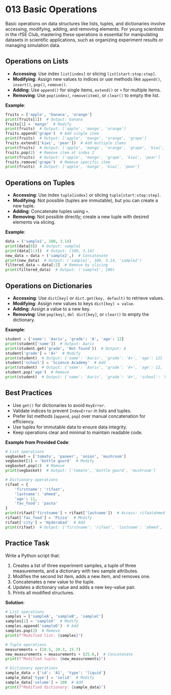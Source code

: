 # 013 Basic Operations

Basic operations on data structures like lists, tuples, and dictionaries involve accessing, modifying, adding, and removing elements. For young scientists in the rfSE Club, mastering these operations is essential for manipulating datasets in scientific applications, such as organizing experiment results or managing simulation data.

## Operations on Lists

- **Accessing**: Use index `list[index]` or slicing `list[start:stop:step]`.
- **Modifying**: Assign new values to indices or use methods like `append()`, `insert()`, `pop()`, `remove()`.
- **Adding**: Use `append()` for single items, `extend()` or `+` for multiple items.
- **Removing**: Use `pop(index)`, `remove(item)`, or `clear()` to empty the list.

**Example**:

```python
fruits = ['apple', 'banana', 'orange']
print(fruits[1])  # Output: banana
fruits[1] = 'mango'  # Modify
print(fruits)  # Output: ['apple', 'mango', 'orange']
fruits.append('grape')  # Add single item
print(fruits)  # Output: ['apple', 'mango', 'orange', 'grape']
fruits.extend(['kiwi', 'pear'])  # Add multiple items
print(fruits)  # Output: ['apple', 'mango', 'orange', 'grape', 'kiwi', 'pear']
fruits.pop(2)  # Remove item at index 2
print(fruits)  # Output: ['apple', 'mango', 'grape', 'kiwi', 'pear']
fruits.remove('grape')  # Remove specific item
print(fruits)  # Output: ['apple', 'mango', 'kiwi', 'pear']
```

## Operations on Tuples

- **Accessing**: Use index `tuple[index]` or slicing `tuple[start:stop:step]`.
- **Modifying**: Not possible (tuples are immutable), but you can create a new tuple.
- **Adding**: Concatenate tuples using `+`.
- **Removing**: Not possible directly; create a new tuple with desired elements via slicing.

**Example**:

```python
data = ('sample1', 100, 3.14)
print(data[0])  # Output: sample1
print(data[1:3])  # Output: (100, 3.14)
new_data = data + ('sample2',)  # Concatenate
print(new_data)  # Output: ('sample1', 100, 3.14, 'sample2')
filtered_data = data[:2]  # Remove by slicing
print(filtered_data)  # Output: ('sample1', 100)
```

## Operations on Dictionaries

- **Accessing**: Use `dict[key]` or `dict.get(key, default)` to retrieve values.
- **Modifying**: Assign new values to keys `dict[key] = value`.
- **Adding**: Assign a value to a new key.
- **Removing**: Use `pop(key)`, `del dict[key]`, or `clear()` to empty the dictionary.

**Example**:

```python
student = {'name': 'Aariv', 'grade': 'A', 'age': 12}
print(student['name'])  # Output: Aariv
print(student.get('grade', 'Not found'))  # Output: A
student['grade'] = 'A+'  # Modify
print(student)  # Output: {'name': 'Aariv', 'grade': 'A+', 'age': 12}
student['school'] = 'Science Academy'  # Add
print(student)  # Output: {'name': 'Aariv', 'grade': 'A+', 'age': 12, 'school': 'Science Academy'}
student.pop('age')  # Remove
print(student)  # Output: {'name': 'Aariv', 'grade': 'A+', 'school': 'Science Academy'}
```

## Best Practices

- Use `get()` for dictionaries to avoid `KeyError`.
- Validate indices to prevent `IndexError` in lists and tuples.
- Prefer list methods (`append`, `pop`) over manual concatenation for efficiency.
- Use tuples for immutable data to ensure data integrity.
- Keep operations clear and minimal to maintain readable code.

**Example from Provided Code**:

```python
# List operations
vegbasket = ['tomato', 'paneer', 'onion', 'mushroom']
vegbasket[1] = 'bottle gourd'  # Modify
vegbasket.pop(2)  # Remove
print(vegbasket)  # Output: ['tomato', 'bottle gourd', 'mushroom']

# Dictionary operations
rifaat = {
    'firstname': 'rifaat',
    'lastname': 'ahmed',
    'age': 11,
    'fav_food': 'pasta'
}
print(rifaat['firstname'] + rifaat['lastname'])  # Access: rifaatahmed
rifaat['fav_food'] = 'Pizza'  # Modify
rifaat['city'] = 'Hyderabad'  # Add
print(rifaat)  # Output: {'firstname': 'rifaat', 'lastname': 'ahmed', 'age': 11, 'fav_food': 'Pizza', 'city': 'Hyderabad'}
```

## Practice Task

Write a Python script that:

1. Creates a list of three experiment samples, a tuple of three measurements, and a dictionary with two sample attributes.
2. Modifies the second list item, adds a new item, and removes one.
3. Concatenates a new value to the tuple.
4. Updates a dictionary value and adds a new key-value pair.
5. Prints all modified structures.

**Solution**:

```python
# List operations
samples = ['sampleA', 'sampleB', 'sampleC']
samples[1] = 'sampleX'  # Modify
samples.append('sampleD')  # Add
samples.pop(2)  # Remove
print(f"Modified list: {samples}")

# Tuple operations
measurements = (10.5, 20.3, 15.7)
new_measurements = measurements + (25.0,)  # Concatenate
print(f"Modified tuple: {new_measurements}")

# Dictionary operations
sample_data = {'id': 'A1', 'type': 'liquid'}
sample_data['type'] = 'solid'  # Modify
sample_data['volume'] = 100  # Add
print(f"Modified dictionary: {sample_data}")
```
